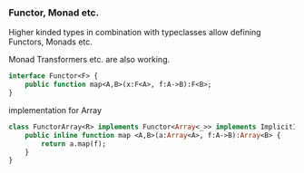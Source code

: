 ### Functor, Monad etc.

Higher kinded types in combination with typeclasses allow defining Functors, Monads etc.

Monad Transformers etc. are also working.

```haxe
interface Functor<F> {
	public function map<A,B>(x:F<A>, f:A->B):F<B>;
}
```
implementation for Array

```haxe
class FunctorArray<R> implements Functor<Array<_>> implements ImplicitInstance {
	public inline function map <A,B>(a:Array<A>, f:A->B):Array<B> {
		return a.map(f);
	}
}
```
